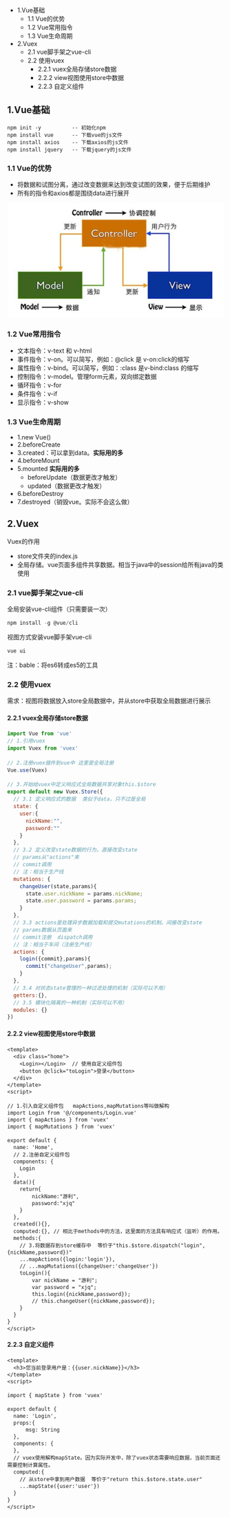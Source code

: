

* 1.Vue基础
    * 1.1 Vue的优势
    * 1.2 Vue常用指令
    * 1.3 Vue生命周期
* 2.Vuex
    * 2.1 vue脚手架之vue-cli
    * 2.2 使用vuex
        * 2.2.1 vuex全局存储store数据
        * 2.2.2 view视图使用store中数据
        * 2.2.3 自定义组件




## 1.Vue基础

```vue
npm init -y          -- 初始化npm
npm install vue      -- 下载vue的js文件
npm install axios    -- 下载axios的js文件
npm install jquery   -- 下载jquery的js文件
```



### 1.1 Vue的优势

- 将数据和试图分离，通过改变数据来达到改变试图的效果，便于后期维护
- 所有的指令和axios都是围绕data进行展开


![mvc模式图](./image/mvc模式.png)






### 1.2 Vue常用指令

- 文本指令：v-text 和 v-html
- 事件指令：v-on。可以简写，例如：@click 是 v-on:click的缩写
- 属性指令：v-bind。可以简写，例如：:class 是v-bind:class 的缩写
- 控制指令：v-model。管理form元素，双向绑定数据
- 循环指令：v-for
- 条件指令：v-if
- 显示指令：v-show 



### 1.3 Vue生命周期

- 1.new Vue()
- 2.beforeCreate
- 3.created：可以拿到data。**实际用的多**
- 4.beforeMount
- 5.mounted **实际用的多**
  - beforeUpdate（数据更改才触发）
  - updated（数据更改才触发）
- 6.beforeDestroy
- 7.destroyed（销毁vue。实际不会这么做）



## 2.Vuex

Vuex的作用
- store文件夹的index.js
- 全局存储。vue页面多组件共享数据。相当于java中的session给所有java的类使用

  

### 2.1 vue脚手架之vue-cli

全局安装vue-cli组件（只需要装一次）

```js
npm install -g @vue/cli
```



视图方式安装vue脚手架vue-cli

```js
vue ui
```



注：bable：将es6转成es5的工具



### 2.2 使用vuex

需求：视图将数据放入store全局数据中，并从store中获取全局数据进行展示



#### 2.2.1 vuex全局存储store数据


```js
import Vue from 'vue'
// 1.引用vuex
import Vuex from 'vuex'

// 2.注册vuex插件到vue中 这里是全局注册
Vue.use(Vuex)

// 3.开始给vuex中定义响应式全局数据共享对象this.$store
export default new Vuex.Store({
  // 3.1 定义响应式的数据  类似于data，只不过是全局
  state: {
  	user:{
      nickName:"",
      password:""
    }
  },
  // 3.2 定义改变state数据的行为。直接改变state
  // params从"actions"来
  // commit调用
  // 注：相当于生产线
  mutations: {
    changeUser(state,params){
      state.user.nickName = params.nickName;
      state.user.password = params.params;
    } 
  },
  // 3.3 actions是处理异步数据加载和提交mutations的机制。间接改变state
  // params数据从页面来
  // commit注册  dispatch调用
  // 注：相当于车间（注册生产线）
  actions: {
    login({commit},params){
      commit("changeUser",params);
    }
  },
  // 3.4 对状态state管理的一种过滤处理的机制（实际可以不用）
  getters:{},
  // 3.5 模块化隔离的一种机制（实际可以不用）
  modules: {}
})
```



#### 2.2.2 view视图使用store中数据

```vue
<template>
  <div class="home">
    <Login></Login>  // 使用自定义组件包
    <button @click="toLogin">登录</button>
  </div>
</template>
<script>

// 1.引入自定义组件包   mapActions,mapMutations等叫做解构
import Login from '@/components/Login.vue'
import { mapActions } from 'vuex'
import { mapMutations } from 'vuex'
    
export default {
  name: 'Home',
  // 2.注册自定义组件包
  components: {
    Login
  },
  data(){
    return{
        nickName:"游利",
        password:"xjq"
    } 
  },
  created(){},
  computed:{}, // 相比于methods中的方法，这里面的方法具有响应式（监听）的作用。
  methods:{
    // 3.将数据存到store缓存中  等价于"this.$store.dispatch("login",{nickName,password})"
    ...mapActions({login:'login'}),
    // ...mapMutations({changeUser:'changeUser'})
    toLogin(){
        var nickName = "游利";
        var password = "xjq";
        this.login({nickName,password});
        // this.changeUser({nickName,password});
    }
  }
}
</script>
```



#### 2.2.3 自定义组件

```vue
<template>
  <h3>您当前登录用户是：{{user.nickName}}</h3>
</template>
<script>

import { mapState } from 'vuex'
    
export default {
  name: 'Login',
  props:{
      msg: String
  },
  components: {
  },
  // vuex使用解构mapState。因为实际开发中，除了vuex状态需要响应数据，当前页面还需要控制计算属性。
  computed:{
    // 从store中拿到用户数据  等价于"return this.$store.state.user"
    ...mapState({user:'user'})
  }
}
</script>
```



